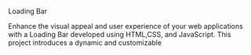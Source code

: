 Loading Bar

Enhance the visual appeal and user experience of your web applications with a Loading Bar developed using HTML,CSS, and JavaScript. This project introduces a dynamic and customizable

